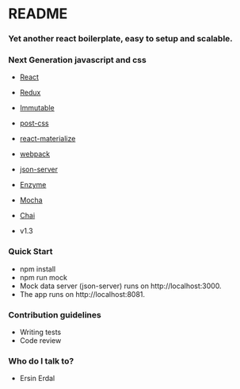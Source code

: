 # README #


### Yet another react boilerplate, easy to setup and scalable. ###
### Next Generation javascript and css ###

* <a href='https://facebook.github.io/react/'>React</a>
* <a href='http://redux.js.org/'>Redux</a>
* <a href='https://facebook.github.io/immutable-js/'>Immutable</a>
* <a href='http://postcss.org/'>post-css</a>
* <a href='https://react-materialize.github.io/'>react-materialize</a>
* <a href='https://webpack.github.io/'>webpack</a>
* <a href='https://github.com/typicode/json-server'>json-server</a>
* <a href='http://airbnb.io/enzyme/'>Enzyme</a>
* <a href='https://mochajs.org/'>Mocha</a>
* <a href='http://chaijs.com/'>Chai</a>



* v1.3

### Quick Start ###

* npm install
* npm run mock 
* Mock data server (json-server) runs on http://localhost:3000.
* The app runs on http://localhost:8081.

### Contribution guidelines ###
* Writing tests
* Code review

### Who do I talk to? ###
* Ersin Erdal
